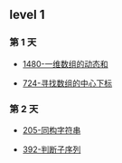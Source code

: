 ## level 1

### 第 1 天

- [1480-一维数组的动态和](https://github.com/stream1080/leetcode/blob/main/LeetCode75/docs/1480-一维数组的动态和.md)

- [724-寻找数组的中心下标](https://github.com/stream1080/leetcode/blob/main/LeetCode75/docs/724-寻找数组的中心下标.md)

### 第 2 天

- [205-同构字符串](https://github.com/stream1080/leetcode/blob/main/LeetCode75/docs/205-同构字符串.md)

- [392-判断子序列](https://github.com/stream1080/leetcode/blob/main/LeetCode75/docs/392-判断子序列.md)
